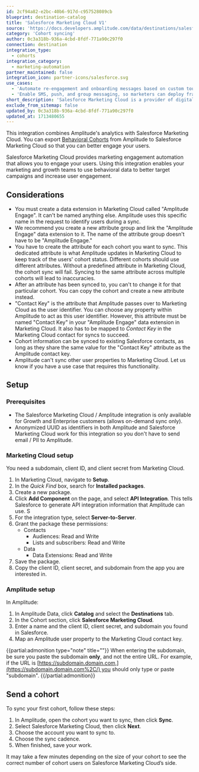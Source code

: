 ```yaml
---
id: 2cf94a82-e2bc-40b6-917d-c957528089cb
blueprint: destination-catalog
title: 'Salesforce Marketing Cloud V1'
source: 'https://docs.developers.amplitude.com/data/destinations/salesforce-marketing-cloud-v1'
category: 'Cohort syncing'
author: 0c3a318b-936a-4cbd-8fdf-771a90c297f0
connection: destination
integration_type:
  - cohorts
integration_category:
  - marketing-automation
partner_maintained: false
integration_icon: partner-icons/salesforce.svg
use_cases:
  - 'Automate re-engagement and onboarding messages based on custom touchpoints and sales cycles'
  - 'Enable SMS, push, and group messaging, so marketers can deploy fraud alerts and location-based offers based on real-time behavior'
short_description: 'Salesforce Marketing Cloud is a provider of digital marketing automation and analytics software and services.'
exclude_from_sitemap: false
updated_by: 0c3a318b-936a-4cbd-8fdf-771a90c297f0
updated_at: 1713480655
---
```

This integration combines Amplitude's analytics with Salesforce Marketing Cloud. You can export [Behavioral Cohorts](/docs/analytics/behavioral-cohorts) from Amplitude to Salesforce Marketing Cloud so that you can better engage your users. 

Salesforce Marketing Cloud provides marketing engagement automation that allows you to engage your users. Using this integration enables your marketing and growth teams to use behavioral data to better target campaigns and increase user engagement. 

## Considerations

- You must create a data extension in Marketing Cloud called "Amplitude Engage". It can't be named anything else. Amplitude uses this specific name in the request to identify users during a sync.
- We recommend you create a new attribute group and link the "Amplitude Engage" data extension to it. The name of the attribute group doesn't have to be "Amplitude Engage."
- You have to create the attribute for each cohort you want to sync. This dedicated attribute is what Amplitude updates in Marketing Cloud to keep track of the users' cohort status. Different cohorts should use different attributes. Without a predefined attribute in Marketing Cloud, the cohort sync will fail. Syncing to the same attribute across multiple cohorts will lead to inaccuracies.
- After an attribute has been synced to, you can't to change it for that particular cohort. You can copy the cohort and create a new attribute instead.
- "Contact Key" is the attribute that Amplitude passes over to Marketing Cloud as the user identifier. You can choose any property within Amplitude to act as this user identifier. However, this attribute must be named "Contact Key" in your "Amplitude Engage" data extension in Marketing Cloud. It also has to be mapped to *Contact Key* in the Marketing Cloud contact for syncs to succeed.
- Cohort information can be synced to existing Salesforce contacts, as long as they share the same value for the "Contact Key" attribute as the Amplitude contact key.
- Amplitude can't sync other user properties to Marketing Cloud. Let us know if you have a use case that requires this functionality.

## Setup 

### Prerequisites

- The Salesforce Marketing Cloud / Amplitude integration is only available for Growth and Enterprise customers (allows on-demand sync only). 
- Anonymized UUID as identifiers in both Amplitude and Salesforce Marketing Cloud work for this integration so you don't have to send email / PII to Amplitude.

### Marketing Cloud setup

You need a subdomain, client ID, and client secret from Marketing Cloud.

1. In Marketing Cloud, navigate to **Setup**.
2. In the *Quick Find* box, search for **Installed packages**.
3. Create a new package. 
4. Click **Add Component** on the page, and select **API Integration**. This tells Salesforce to generate API integration information that Amplitude can use. S
5. For the integration type, select **Server-to-Server**.
6. Grant the package these permissions:
    - Contacts
      - Audiences: Read and Write
      - Lists and subscribers: Read and Write
    - Data
      - Data Extensions: Read and Write
7. Save the package. 
8. Copy the client ID, client secret, and subdomain from the app you are interested in.

### Amplitude setup

In Amplitude: 

1. In Amplitude Data, click **Catalog** and select the **Destinations** tab.
2. In the Cohort section, click **Salesforce Marketing Cloud**.
3. Enter a name and the client ID, client secret, and subdomain you found in Salesforce.
4. Map an Amplitude user property to the Marketing Cloud contact key. 


{{partial:admonition type="note" title=""}}
When entering the subdomain, be sure you paste the subdomain **only**, and not the entire URL. For example, if the URL is [https://subdomain.domain.com,](https://subdomain.domain.com%2C/) you should only type or paste "subdomain".
{{/partial:admonition}}

## Send a cohort

To sync your first cohort, follow these steps:

1. In Amplitude, open the cohort you want to sync, then click **Sync**.
2. Select Salesforce Marketing Cloud, then click **Next**.
3. Choose the account you want to sync to.
4. Choose the sync cadence.
5. When finished, save your work.

It may take a few minutes depending on the size of your cohort to see the correct number of cohort users on Salesforce Marketing Cloud’s side.
